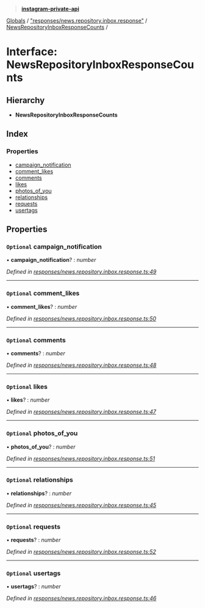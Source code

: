 > **[instagram-private-api](../README.md)**

[Globals](../README.md) / ["responses/news.repository.inbox.response"](../modules/_responses_news_repository_inbox_response_.md) / [NewsRepositoryInboxResponseCounts](_responses_news_repository_inbox_response_.newsrepositoryinboxresponsecounts.md) /

# Interface: NewsRepositoryInboxResponseCounts

## Hierarchy

* **NewsRepositoryInboxResponseCounts**

## Index

### Properties

* [campaign_notification](_responses_news_repository_inbox_response_.newsrepositoryinboxresponsecounts.md#optional-campaign_notification)
* [comment_likes](_responses_news_repository_inbox_response_.newsrepositoryinboxresponsecounts.md#optional-comment_likes)
* [comments](_responses_news_repository_inbox_response_.newsrepositoryinboxresponsecounts.md#optional-comments)
* [likes](_responses_news_repository_inbox_response_.newsrepositoryinboxresponsecounts.md#optional-likes)
* [photos_of_you](_responses_news_repository_inbox_response_.newsrepositoryinboxresponsecounts.md#optional-photos_of_you)
* [relationships](_responses_news_repository_inbox_response_.newsrepositoryinboxresponsecounts.md#optional-relationships)
* [requests](_responses_news_repository_inbox_response_.newsrepositoryinboxresponsecounts.md#optional-requests)
* [usertags](_responses_news_repository_inbox_response_.newsrepositoryinboxresponsecounts.md#optional-usertags)

## Properties

### `Optional` campaign_notification

• **campaign_notification**? : *number*

*Defined in [responses/news.repository.inbox.response.ts:49](https://github.com/dilame/instagram-private-api/blob/3e16058/src/responses/news.repository.inbox.response.ts#L49)*

___

### `Optional` comment_likes

• **comment_likes**? : *number*

*Defined in [responses/news.repository.inbox.response.ts:50](https://github.com/dilame/instagram-private-api/blob/3e16058/src/responses/news.repository.inbox.response.ts#L50)*

___

### `Optional` comments

• **comments**? : *number*

*Defined in [responses/news.repository.inbox.response.ts:48](https://github.com/dilame/instagram-private-api/blob/3e16058/src/responses/news.repository.inbox.response.ts#L48)*

___

### `Optional` likes

• **likes**? : *number*

*Defined in [responses/news.repository.inbox.response.ts:47](https://github.com/dilame/instagram-private-api/blob/3e16058/src/responses/news.repository.inbox.response.ts#L47)*

___

### `Optional` photos_of_you

• **photos_of_you**? : *number*

*Defined in [responses/news.repository.inbox.response.ts:51](https://github.com/dilame/instagram-private-api/blob/3e16058/src/responses/news.repository.inbox.response.ts#L51)*

___

### `Optional` relationships

• **relationships**? : *number*

*Defined in [responses/news.repository.inbox.response.ts:45](https://github.com/dilame/instagram-private-api/blob/3e16058/src/responses/news.repository.inbox.response.ts#L45)*

___

### `Optional` requests

• **requests**? : *number*

*Defined in [responses/news.repository.inbox.response.ts:52](https://github.com/dilame/instagram-private-api/blob/3e16058/src/responses/news.repository.inbox.response.ts#L52)*

___

### `Optional` usertags

• **usertags**? : *number*

*Defined in [responses/news.repository.inbox.response.ts:46](https://github.com/dilame/instagram-private-api/blob/3e16058/src/responses/news.repository.inbox.response.ts#L46)*